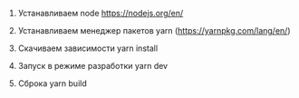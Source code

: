 1. Устанавливаем node 
  https://nodejs.org/en/ 

2. Устанавливаем менеджер пакетов
  yarn (https://yarnpkg.com/lang/en/)

3. Скачиваем зависимости
  yarn install

4. Запуск в режиме разработки
  yarn dev 

5. Сброка 
  yarn build